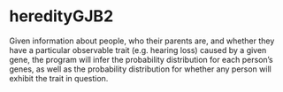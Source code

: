 # heredityGJB2
Given information about people, who their parents are, and whether they have a particular observable trait (e.g. hearing loss) caused by a given gene, the program will infer the probability distribution for each person’s genes, as well as the probability distribution for whether any person will exhibit the trait in question.

